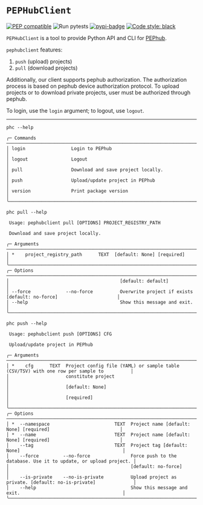 # `PEPHubClient`

[![PEP compatible](https://pepkit.github.io/img/PEP-compatible-green.svg)](https://pepkit.github.io)
![Run pytests](https://github.com/pepkit/geofetch/workflows/Run%20pytests/badge.svg)
[![pypi-badge](https://img.shields.io/pypi/v/pephubclient)](https://pypi.org/project/pephubclient)
[![Code style: black](https://img.shields.io/badge/code%20style-black-000000.svg)](https://github.com/psf/black)

`PEPHubClient` is a tool to provide Python API and CLI for [PEPhub](https://pephub.databio.org).

`pephubclient` features: 
1) `push` (upload) projects)
2) `pull` (download projects)

Additionally, our client supports pephub authorization.
The authorization process is based on pephub device authorization protocol.
To upload projects or to download private projects, user must be authorized through pephub.

To login, use the `login` argument; to logout, use `logout`.

----
`phc --help`
```text
╭─ Commands ───────────────────────────────────────────────────────────────────────────────────────────────────╮
│ login                 Login to PEPhub                                                                        │
│ logout                Logout                                                                                 │
│ pull                  Download and save project locally.                                                     │
│ push                  Upload/update project in PEPhub                                                        │
│ version               Print package version                                                                  │
╰──────────────────────────────────────────────────────────────────────────────────────────────────────────────╯
```

`phc pull --help`
```text
 Usage: pephubclient pull [OPTIONS] PROJECT_REGISTRY_PATH                                                       
                                                                                                                
 Download and save project locally.                                                                             
                                                                                                                
╭─ Arguments ──────────────────────────────────────────────────────────────────────────────────────────────────╮
│ *    project_registry_path      TEXT  [default: None] [required]                                             │
╰──────────────────────────────────────────────────────────────────────────────────────────────────────────────╯
╭─ Options ────────────────────────────────────────────────────────────────────────────────────────────────────╮                                        
│                                         [default: default]                                                   │
│ --force             --no-force          Overwrite project if exists [default: no-force]                      │
│ --help                                  Show this message and exit.                                          │
╰──────────────────────────────────────────────────────────────────────────────────────────────────────────────╯

```

`phc push --help`
```text
 Usage: pephubclient push [OPTIONS] CFG                                                                         
                                                                                                                
 Upload/update project in PEPhub                                                                                
                                                                                                                
╭─ Arguments ──────────────────────────────────────────────────────────────────────────────────────────────────╮
│ *    cfg      TEXT  Project config file (YAML) or sample table (CSV/TSV) with one row per sample to          │
│                     constitute project                                                                       │
│                     [default: None]                                                                          │
│                     [required]                                                                               │
╰──────────────────────────────────────────────────────────────────────────────────────────────────────────────╯
╭─ Options ────────────────────────────────────────────────────────────────────────────────────────────────────╮
│ *  --namespace                        TEXT  Project name [default: None] [required]                          │
│ *  --name                             TEXT  Project name [default: None] [required]                          │
│    --tag                              TEXT  Project tag [default: None]                                      │
│    --force         --no-force               Force push to the database. Use it to update, or upload project. │
│                                             [default: no-force]                                              │
│    --is-private    --no-is-private          Upload project as private. [default: no-is-private]              │
│    --help                                   Show this message and exit.                                      │
╰──────────────────────────────────────────────────────────────────────────────────────────────────────────────╯

```
